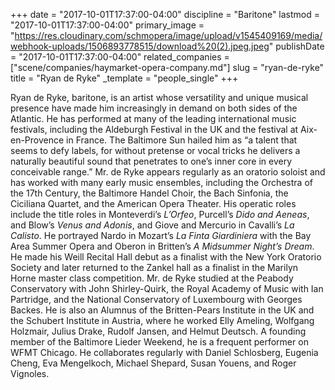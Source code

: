+++
date = "2017-10-01T17:37:00-04:00"
discipline = "Baritone"
lastmod = "2017-10-01T17:37:00-04:00"
primary_image = "https://res.cloudinary.com/schmopera/image/upload/v1545409169/media/webhook-uploads/1506893778515/download%20(2).jpeg.jpeg"
publishDate = "2017-10-01T17:37:00-04:00"
related_companies = ["scene/companies/haymarket-opera-company.md"]
slug = "ryan-de-ryke"
title = "Ryan de Ryke"
_template = "people_single"
+++

Ryan de Ryke, baritone, is an artist whose versatility and unique musical presence have made him increasingly in demand on both sides of the Atlantic. He has performed at many of the leading international music festivals, including the Aldeburgh Festival in the UK and the festival at Aix-en-Provence in France. The Baltimore Sun hailed him as “a talent that seems to defy labels, for without pretense or vocal tricks he delivers a naturally beautiful sound that penetrates to one’s inner core in every conceivable range.” Mr. de Ryke  appears regularly as an oratorio soloist and has worked with many early music ensembles, including the Orchestra of the 17th Century, the Baltimore Handel Choir, the Bach Sinfonia, the Ciciliana Quartet, and the American Opera Theater. His operatic roles include the title roles in Monteverdi’s *L’Orfeo*, Purcell’s *Dido and Aeneas*, and Blow’s *Venus and Adonis*, and Giove and Mercurio in Cavalli’s *La Calisto*. He portrayed Nardo in Mozart’s *La Finta Giardiniera* with the Bay Area Summer Opera and  Oberon in Britten’s *A Midsummer Night’s Dream*. He made his Weill Recital Hall debut as a finalist with the New York Oratorio Society and later returned to the Zankel hall as a finalist in the Marilyn Horne master class competition. Mr. de Ryke studied at the Peabody Conservatory with John Shirley-Quirk, the Royal Academy of Music with Ian Partridge, and the National Conservatory of Luxembourg with Georges Backes. He is also an Alumnus of the Britten-Pears Institute in the UK and the Schubert Institute in Austria, where he worked Elly Ameling, Wolfgang Holzmair, Julius Drake, Rudolf Jansen, and Helmut Deutsch. A founding member of the Baltimore Lieder Weekend, he is a frequent performer on WFMT Chicago. He collaborates regularly with Daniel Schlosberg, Eugenia Cheng, Eva Mengelkoch, Michael Shepard, Susan Youens, and Roger Vignoles.

